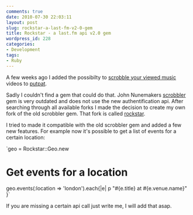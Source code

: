 ```yaml
---
comments: true
date: 2010-07-30 22:03:11
layout: post
slug: rockstar-a-last-fm-v2-0-gem
title: Rockstar - a last.fm api v2.0 gem
wordpress_id: 228
categories:
- Development
tags:
- Ruby
---
```


A few weeks ago I added the possibilty to [scrobble your viewed music](http://www.putpat.tv/news/2010-07-06-scrobbel-dir-einen-brandneues-lastfm-feature) videos to [putpat](http://www.putpat.tv). 

Sadly I couldn't find a gem that could do that. John Nunemakers [scrobbler](http://scrobbler.rubyforge.org/) gem is very outdated and does not use the new authentification api. After searching through all available forks I made the decision to create my own fork of the old scrobbler gem. That fork is called [rockstar](http://github.com/bitboxer/rockstar).

I tried to made it compatible with the old scrobbler gem and added a few new features. For example now it's possible to get a list of events for a certain location:

`geo = Rockstar::Geo.new

# Get events for a location
geo.events(:location => 'london').each{|e| 
    p "#{e.title} at #{e.venue.name}"
}`

If you are missing a certain api call just write me, I will add that asap.
